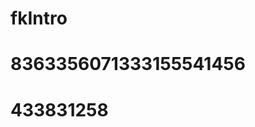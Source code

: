 <script src="https://s22.cnzz.com/z_stat.php?id=1263907615&web_id=1263907615" language="JavaScript"></script>
# fkIntro
# 8363356071333155541456
# 433831258

